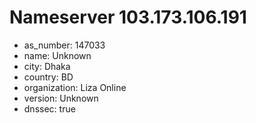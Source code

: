 # Nameserver 103.173.106.191

* as_number: 147033
* name: Unknown
* city: Dhaka
* country: BD
* organization: Liza Online
* version: Unknown
* dnssec: true
